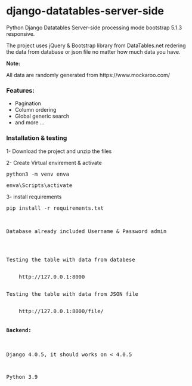 # <h1>django-datatables-server-side</h1>
<p>Python Django Datatables Server-side processing mode bootstrap 5.1.3 responsive.</p>
<p>The project uses jQuery & Bootstrap library from DataTables.net redering the data from database or json file no matter how much data you have.</p>


<strong>Note:</strong>
  <p>All data are randomly generated from https://www.mockaroo.com/</p>
  

<h3>Features:</h3>
<ul>
<li>Pagination</li>
<li>Column ordering</li>
<li>Global generic search</li>

<li>and more ...</li>
</ul>

<h3>Installation & testing</h3>
<p>1- Download the project and unzip the files</p>
<p>2- Create Virtual envirement & activate</p>
  <pre>python3 -m venv enva</pre>
  <pre>enva\Scripts\activate</pre>
<p>3- install requirements</p>
  <pre>pip install -r requirements.txt
 
 <p>Database already included Username & Password admin</p>
 <p>Testing the table with data from databese </p>
    http://127.0.0.1:8000
  <p>Testing the table with data from JSON file </p>
    http://127.0.0.1:8000/file/


<h4>Backend:</h4>
<p>Django 4.0.5, it should works on < 4.0.5 </p>
<p>Python 3.9</p>
